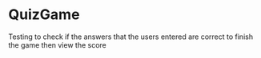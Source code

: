 # QuizGame
Testing to check if the answers that the users entered are correct to finish the game then view the score
